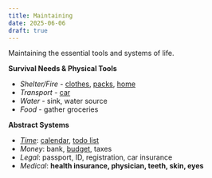```yaml
---
title: Maintaining
date: 2025-06-06
draft: true
---
```

Maintaining the essential tools and systems of life.

**Survival Needs & Physical Tools**
- *Shelter/Fire* - [clothes](/clothes), [packs](/packs), [home](/home)
- *Transport* - [car](/car)
- *Water* - sink, water source
- *Food* - gather groceries

**Abstract Systems**
- *[Time](/time)*: [calendar](/https://calendar.google.com), [todo list](https://tasks.google.com) 
- *Money*: bank, [budget](/budget), taxes
- *Legal*: passport, ID, registration, car insurance
- *Medical*: **health insurance, physician, teeth, skin, eyes**